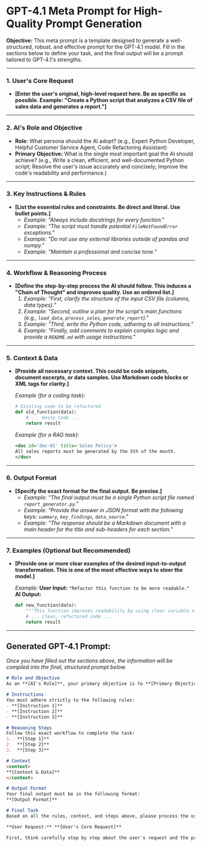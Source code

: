 # GPT-4.1 Meta Prompt for High-Quality Prompt Generation

**Objective:** This meta prompt is a template designed to generate a well-structured, robust, and effective prompt for the GPT-4.1 model. Fill in the sections below to define your task, and the final output will be a prompt tailored to GPT-4.1's strengths.

---

### **1. User's Core Request**

*   **[Enter the user's original, high-level request here. Be as specific as possible. Example: "Create a Python script that analyzes a CSV file of sales data and generates a report."]**

---

### **2. AI's Role and Objective**

*   **Role:** What persona should the AI adopt? (e.g., Expert Python Developer, Helpful Customer Service Agent, Code Refactoring Assistant)
*   **Primary Objective:** What is the single most important goal the AI should achieve? (e.g., Write a clean, efficient, and well-documented Python script; Resolve the user's issue accurately and concisely; Improve the code's readability and performance.)

---

### **3. Key Instructions & Rules**

*   **[List the essential rules and constraints. Be direct and literal. Use bullet points.]**
    *   *Example: "Always include docstrings for every function."*
    *   *Example: "The script must handle potential `FileNotFoundError` exceptions."*
    *   *Example: "Do not use any external libraries outside of pandas and numpy."*
    *   *Example: "Maintain a professional and concise tone."*

---

### **4. Workflow & Reasoning Process**

*   **[Define the step-by-step process the AI should follow. This induces a "Chain of Thought" and improves quality. Use an ordered list.]**
    1.  *Example: "First, clarify the structure of the input CSV file (columns, data types)."*
    2.  *Example: "Second, outline a plan for the script's main functions (e.g., `load_data`, `process_sales`, `generate_report`)."*
    3.  *Example: "Third, write the Python code, adhering to all instructions."*
    4.  *Example: "Finally, add comments to explain complex logic and provide a `README.md` with usage instructions."*

---

### **5. Context & Data**

*   **[Provide all necessary context. This could be code snippets, document excerpts, or data samples. Use Markdown code blocks or XML tags for clarity.]**

    *Example (for a coding task):*
    ```python
    # Existing code to be refactored
    def old_function(data):
        # ... messy code ...
        return result
    ```

    *Example (for a RAG task):*
    ```xml
    <doc id='doc-01' title='Sales Policy'>
    All sales reports must be generated by the 5th of the month.
    </doc>
    ```

---

### **6. Output Format**

*   **[Specify the exact format for the final output. Be precise.]**
    *   *Example: "The final output must be a single Python script file named `report_generator.py`."*
    *   *Example: "Provide the answer in JSON format with the following keys: `summary`, `key_findings`, `data_source`."*
    *   *Example: "The response should be a Markdown document with a main header for the title and sub-headers for each section."*

---

### **7. Examples (Optional but Recommended)**

*   **[Provide one or more clear examples of the desired input-to-output transformation. This is one of the most effective ways to steer the model.]**

    *Example:*
    **User Input:** `"Refactor this function to be more readable."`
    **AI Output:**
    ```python
    def new_function(data):
        """This function improves readability by using clear variable names."""
        # ... clean, refactored code ...
        return result
    ```

---
## Generated GPT-4.1 Prompt:

*Once you have filled out the sections above, the information will be compiled into the final, structured prompt below.*

```markdown
# Role and Objective
As an **[AI's Role]**, your primary objective is to **[Primary Objective]**.

# Instructions
You must adhere strictly to the following rules:
- **[Instruction 1]**
- **[Instruction 2]**
- **[Instruction 3]**

# Reasoning Steps
Follow this exact workflow to complete the task:
1.  **[Step 1]**
2.  **[Step 2]**
3.  **[Step 3]**

# Context
<context>
**[Context & Data]**
</context>

# Output Format
Your final output must be in the following format:
**[Output Format]**

# Final Task
Based on all the rules, context, and steps above, please process the user's request.

**User Request:** **[User's Core Request]**

First, think carefully step by step about the user's request and the provided context, closely adhering to the provided Reasoning Steps. Then, generate the final output in the specified format.
```
